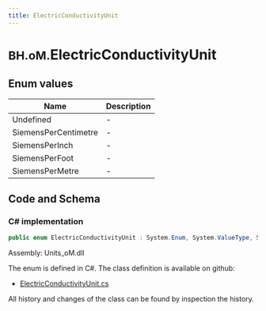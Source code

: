 ```yaml
---
title: ElectricConductivityUnit
---
```


# <small>BH.oM.</small>**ElectricConductivityUnit**



## Enum values

| Name            | Description                                                    |
|-----------------|----------------------------------------------------------------|
| Undefined |  -  |
| SiemensPerCentimetre |  -  |
| SiemensPerInch |  -  |
| SiemensPerFoot |  -  |
| SiemensPerMetre |  -  |


## Code and Schema

### C# implementation

``` C# title="C#"
public enum ElectricConductivityUnit : System.Enum, System.ValueType, System.IComparable, System.ISpanFormattable, System.IFormattable, System.IConvertible
```

Assembly: Units_oM.dll

The enum is defined in C#. The class definition is available on github:

- [ElectricConductivityUnit.cs](https://github.com/BHoM/Localisation_Toolkit/blob/develop/Units_oM/Enums\ElectricConductivity.cs)

All history and changes of the class can be found by inspection the history.
